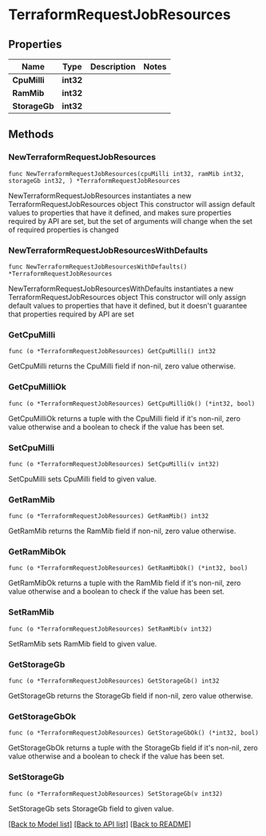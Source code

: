 # TerraformRequestJobResources

## Properties

Name | Type | Description | Notes
------------ | ------------- | ------------- | -------------
**CpuMilli** | **int32** |  | 
**RamMib** | **int32** |  | 
**StorageGb** | **int32** |  | 

## Methods

### NewTerraformRequestJobResources

`func NewTerraformRequestJobResources(cpuMilli int32, ramMib int32, storageGb int32, ) *TerraformRequestJobResources`

NewTerraformRequestJobResources instantiates a new TerraformRequestJobResources object
This constructor will assign default values to properties that have it defined,
and makes sure properties required by API are set, but the set of arguments
will change when the set of required properties is changed

### NewTerraformRequestJobResourcesWithDefaults

`func NewTerraformRequestJobResourcesWithDefaults() *TerraformRequestJobResources`

NewTerraformRequestJobResourcesWithDefaults instantiates a new TerraformRequestJobResources object
This constructor will only assign default values to properties that have it defined,
but it doesn't guarantee that properties required by API are set

### GetCpuMilli

`func (o *TerraformRequestJobResources) GetCpuMilli() int32`

GetCpuMilli returns the CpuMilli field if non-nil, zero value otherwise.

### GetCpuMilliOk

`func (o *TerraformRequestJobResources) GetCpuMilliOk() (*int32, bool)`

GetCpuMilliOk returns a tuple with the CpuMilli field if it's non-nil, zero value otherwise
and a boolean to check if the value has been set.

### SetCpuMilli

`func (o *TerraformRequestJobResources) SetCpuMilli(v int32)`

SetCpuMilli sets CpuMilli field to given value.


### GetRamMib

`func (o *TerraformRequestJobResources) GetRamMib() int32`

GetRamMib returns the RamMib field if non-nil, zero value otherwise.

### GetRamMibOk

`func (o *TerraformRequestJobResources) GetRamMibOk() (*int32, bool)`

GetRamMibOk returns a tuple with the RamMib field if it's non-nil, zero value otherwise
and a boolean to check if the value has been set.

### SetRamMib

`func (o *TerraformRequestJobResources) SetRamMib(v int32)`

SetRamMib sets RamMib field to given value.


### GetStorageGb

`func (o *TerraformRequestJobResources) GetStorageGb() int32`

GetStorageGb returns the StorageGb field if non-nil, zero value otherwise.

### GetStorageGbOk

`func (o *TerraformRequestJobResources) GetStorageGbOk() (*int32, bool)`

GetStorageGbOk returns a tuple with the StorageGb field if it's non-nil, zero value otherwise
and a boolean to check if the value has been set.

### SetStorageGb

`func (o *TerraformRequestJobResources) SetStorageGb(v int32)`

SetStorageGb sets StorageGb field to given value.



[[Back to Model list]](../README.md#documentation-for-models) [[Back to API list]](../README.md#documentation-for-api-endpoints) [[Back to README]](../README.md)


